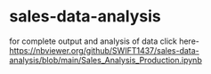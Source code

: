 # sales-data-analysis
for complete output and analysis of data click here-
https://nbviewer.org/github/SWIFT1437/sales-data-analysis/blob/main/Sales_Analysis_Production.ipynb
